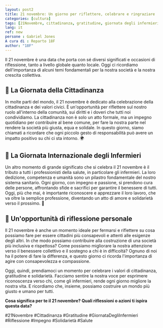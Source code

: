 ```yaml
---
layout: post2
title: 21 novembre: Un giorno per riflettere, celebrare e ringraziare
categories: [cultura]
tags: [21Novembre, cittadinanza, gratitudine, giornata degli infermieri, riflessione, impegno, solidarietà, salute]
lang: it
ref: new
persone : Gabriel Jones
A cura di : Reparto 18F
author: "18F"
---
```


Il 21 novembre è una data che porta con sé diversi significati e occasioni di riflessione, tanto a livello globale quanto locale. Oggi ci ricordiamo dell'importanza di alcuni temi fondamentali per la nostra società e la nostra crescita collettiva.

## 🔹 La Giornata della Cittadinanza
In molte parti del mondo, il 21 novembre è dedicato alla celebrazione della cittadinanza e dei valori civici. È un'opportunità per riflettere sul nostro ruolo all'interno della comunità, sui diritti e i doveri che tutti noi condividiamo. La cittadinanza non è solo un atto formale, ma un impegno quotidiano per contribuire al bene comune, per fare la nostra parte nel rendere la società più giusta, equa e solidale. In questo giorno, siamo chiamati a ricordare che ogni piccolo gesto di responsabilità può avere un impatto positivo su chi ci sta intorno. 🌍

## 🔹 La Giornata Internazionale degli Infermieri
Un altro momento di grande significato che si celebra il 21 novembre è il tributo a tutti i professionisti della salute, in particolare gli infermieri. La loro dedizione, competenza e umanità sono un pilastro fondamentale del nostro sistema sanitario. Ogni giorno, con impegno e passione, si prendono cura delle persone, affrontando sfide e sacrifici per garantire il benessere di tutti. Oggi, più che mai, è importante riconoscere e apprezzare il loro lavoro, che va oltre la semplice professione, diventando un atto di amore e solidarietà verso il prossimo. 💙

## 🔹 Un'opportunità di riflessione personale
Il 21 novembre è anche un momento ideale per fermarsi e riflettere su cosa possiamo fare per essere cittadini più consapevoli e attenti alle esigenze degli altri. In che modo possiamo contribuire alla costruzione di una società più inclusiva e rispettosa? Come possiamo migliorare la nostra attenzione verso il benessere collettivo e il sostegno a chi è in difficoltà? Ognuno di noi ha il potere di fare la differenza, e questo giorno ci ricorda l'importanza di agire con consapevolezza e compassione.

Oggi, quindi, prendiamoci un momento per celebrare i valori di cittadinanza, gratitudine e solidarietà. Facciamo sentire la nostra voce per esprimere riconoscenza verso chi, come gli infermieri, rende ogni giorno migliore la nostra vita. E ricordiamo che, insieme, possiamo costruire un mondo più giusto e umano per tutti.

**Cosa significa per te il 21 novembre? Quali riflessioni o azioni ti ispira questa data?**

#21Novembre #Cittadinanza #Gratitudine #GiornataDegliInfermieri #Riflessione #Impegno #Solidarietà #Salute
